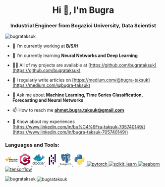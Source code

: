<h1 align="center">Hi 👋, I'm Bugra</h1>
<h3 align="center">Industrial Engineer from Bogazici University, Data Scientist </h3>

<p align="left"> <img src="https://komarev.com/ghpvc/?username=bugrataksuk&label=Profile%20views&color=0e75b6&style=flat" alt="bugrataksuk" /> </p>

- 🔭 I’m currently working at **B/S/H**

- 🌱 I’m currently learning **Neural Networks and Deep Learning**

- 👨‍💻 All of my projects are available at [https://github.com/bugrataksuk](https://github.com/bugrataksuk)

- 📝 I regularly write articles on [https://medium.com/@bugra-taksuk](https://medium.com/@bugra-taksuk)

- 💬 Ask me about **Machine Learning, Time Series Classification, Forecasting and Neural Networks**

- 📫 How to reach me **ahmet.bugra.taksuk@gmail.com**

- 📄 Know about my experiences [https://www.linkedin.com/in/bu%C4%9Fra-taksuk-705740149/](https://www.linkedin.com/in/bugra-taksuk-705740149/)



<h3 align="left">Languages and Tools:</h3>
<p align="left"> <a href="https://aws.amazon.com" target="_blank" rel="noreferrer"> <img src="https://raw.githubusercontent.com/devicons/devicon/master/icons/amazonwebservices/amazonwebservices-original-wordmark.svg" alt="aws" width="40" height="40"/> </a> <a href="https://www.w3schools.com/cpp/" target="_blank" rel="noreferrer"> <img src="https://raw.githubusercontent.com/devicons/devicon/master/icons/cplusplus/cplusplus-original.svg" alt="cplusplus" width="40" height="40"/> </a> <a href="https://www.docker.com/" target="_blank" rel="noreferrer"> <img src="https://raw.githubusercontent.com/devicons/devicon/master/icons/docker/docker-original-wordmark.svg" alt="docker" width="40" height="40"/> </a> <a href="https://pandas.pydata.org/" target="_blank" rel="noreferrer"> <img src="https://raw.githubusercontent.com/devicons/devicon/2ae2a900d2f041da66e950e4d48052658d850630/icons/pandas/pandas-original.svg" alt="pandas" width="40" height="40"/> </a> <a href="https://www.postgresql.org" target="_blank" rel="noreferrer"> <img src="https://raw.githubusercontent.com/devicons/devicon/master/icons/postgresql/postgresql-original-wordmark.svg" alt="postgresql" width="40" height="40"/> </a> <a href="https://www.python.org" target="_blank" rel="noreferrer"> <img src="https://raw.githubusercontent.com/devicons/devicon/master/icons/python/python-original.svg" alt="python" width="40" height="40"/> </a> <a href="https://pytorch.org/" target="_blank" rel="noreferrer"> <img src="https://www.vectorlogo.zone/logos/pytorch/pytorch-icon.svg" alt="pytorch" width="40" height="40"/> </a> <a href="https://scikit-learn.org/" target="_blank" rel="noreferrer"> <img src="https://upload.wikimedia.org/wikipedia/commons/0/05/Scikit_learn_logo_small.svg" alt="scikit_learn" width="40" height="40"/> </a> <a href="https://seaborn.pydata.org/" target="_blank" rel="noreferrer"> <img src="https://seaborn.pydata.org/_images/logo-mark-lightbg.svg" alt="seaborn" width="40" height="40"/> </a> <a href="https://www.tensorflow.org" target="_blank" rel="noreferrer"> <img src="https://www.vectorlogo.zone/logos/tensorflow/tensorflow-icon.svg" alt="tensorflow" width="40" height="40"/> </a> </p>

<p><img align="left" src="https://github-readme-stats.vercel.app/api/top-langs?username=bugrataksuk&show_icons=true&locale=en&layout=compact" alt="bugrataksuk" /></p>

<p>&nbsp;<img align="center" src="https://github-readme-stats.vercel.app/api?username=bugrataksuk&show_icons=true&locale=en" alt="bugrataksuk" /></p>
